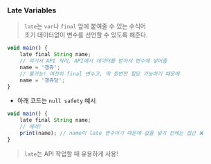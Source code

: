 ### Late Variables

> `late`는 `var`나 `final` 앞에 붙여줄 수 있는 수식어   
> 초기 데이터없이 변수를 선언할 수 있도록 해준다.

```javascript
void main() {
    late final String name;
    // 여기서 API 처리, API에서 데이터를 받아서 변수에 넣어줌
    name = '갱쥬';
    // 불가능! 여전히 final 변수고, 딱 한번만 할당 가능하기 때문에
    name = '갱쥬당';
}
```

- 아래 코드는 `null safety` 예시
```javascript
void main() {
    late final String name;
    // 에러!
    print(name); // name이 late 변수이기 때문에 값을 넣기 전에는 접근 ❌ 
}
```

> `late`는 API 작업할 때 유용하게 사용!
